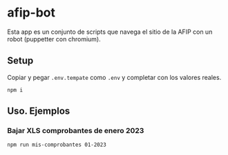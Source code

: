 # afip-bot

Esta app es un conjunto de scripts que navega el sitio de la AFIP con un robot (puppetter con chromium).

## Setup

Copiar y pegar `.env.tempate` como `.env` y completar con los valores reales.

`npm i`

## Uso. Ejemplos

### Bajar XLS comprobantes de enero 2023

`npm run mis-comprobantes 01-2023`
